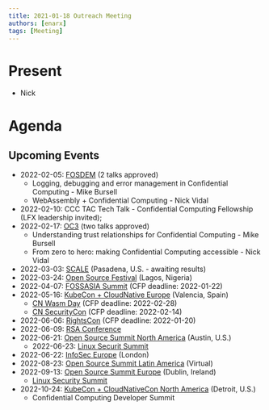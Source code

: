 ```yaml
---
title: 2021-01-18 Outreach Meeting
authors: [enarx]
tags: [Meeting]
---
```

# Present
* Nick

# Agenda

## Upcoming Events

- 2022-02-05: [FOSDEM](https://fosdem.org/2022/) (2 talks approved)
  - Logging, debugging and error management in Confidential Computing - Mike Bursell
  - WebAssembly + Confidential Computing - Nick Vidal
- 2022-02-10: CCC TAC Tech Talk - Confidential Computing Fellowship (LFX leadership invited);
- 2022-02-17: [OC3](https://www.oc3.dev/) (two talks approved)
  - Understanding trust relationships for Confidential Computing - Mike Bursell
  - From zero to hero: making Confidential Computing accessible - Nick Vidal
- 2022-03-03: [SCALE](https://www.socallinuxexpo.org/scale/19x) (Pasadena, U.S. - awaiting results)
- 2022-03-24: [Open Source Festival](https://festival.oscafrica.org/) (Lagos, Nigeria)
- 2022-04-07: [FOSSASIA Summit](https://eventyay.com/e/6b901f56) (CFP deadline: 2022-01-22)
- 2022-05-16: [KubeCon + CloudNative Europe](https://events.linuxfoundation.org/kubecon-cloudnativecon-europe/) (Valencia, Spain)
  - [CN Wasm Day](https://events.linuxfoundation.org/cloud-native-wasm-day-europe/) (CFP deadline: 2022-02-28)
  - [CN SecurityCon](https://events.linuxfoundation.org/cloud-native-securitycon-europe/) (CFP deadline: 2022-02-14)
- 2022-06-06: [RightsCon](https://www.rightscon.org/) (CFP deadline: 2022-01-20)
- 2022-06-09: [RSA Conference](https://www.rsaconference.com/)
- 2022-06-21: [Open Source Summit North America](https://events.linuxfoundation.org/open-source-summit-north-america/) (Austin, U.S.)
  - 2022-06-23: [Linux Securit Summit](https://events.linuxfoundation.org/linux-security-summit-north-america/)
- 2022-06-22: [InfoSec Europe](https://www.infosecurityeurope.com/) (London)
- 2022-08-23: [Open Source Summit Latin America](https://events.linuxfoundation.org/open-source-summit-latin-america/) (Virtual)
- 2022-09-13: [Open Source Summit Europe](https://events.linuxfoundation.org/open-source-summit-europe/) (Dublin, Ireland)
  - [Linux Security Summit](https://events.linuxfoundation.org/linux-security-summit-europe/)
- 2022-10-24: [KubeCon + CloudNativeCon North America](https://events.linuxfoundation.org/kubecon-cloudnativecon-north-america/) (Detroit, U.S.)
  - Confidential Computing Developer Summit